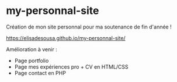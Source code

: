 # my-personnal-site

Création de mon site personnal pour ma soutenance de fin d'année !

https://elisadesousa.github.io/my-personnal-site/

Amélioration à venir : 
- Page portfolio
- Page mes expériences pro + CV en HTML/CSS
- Page contact en PHP

